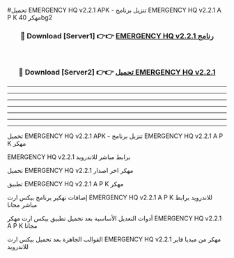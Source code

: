 #تحميل EMERGENCY HQ v2.2.1 APK - تنزيل برنامج EMERGENCY HQ v2.2.1 A P K مهكر 40bg2 



<div align="center">
<h3>🔴 Download [Server1] 👉👉 <a href="https://apkdownload10.web.app/?title=EMERGENCY HQ v2.2.1">EMERGENCY HQ v2.2.1 رنامج</a></h3><br>

<h3>🔴 Download [Server2] 👉👉 <a href="https://apkdownload10.web.app/?title=EMERGENCY HQ v2.2.1">تحميل EMERGENCY HQ v2.2.1 </a></h3>
</div>


----------------------------------------------------------

----------------------------------------------------------

----------------------------------------------------------

----------------------------------------------------------

----------------------------------------------------------

----------------------------------------------------------

----------------------------------------------------------

تحميل EMERGENCY HQ v2.2.1 APK - تنزيل برنامج EMERGENCY HQ v2.2.1 A P K مهكر

EMERGENCY HQ v2.2.1 برابط مباشر للاندرويد

تحميل EMERGENCY HQ v2.2.1 مهكر اخر اصدار

تطبيق EMERGENCY HQ v2.2.1 A P K مهكر

إضافات تهكير برنامج بيكس ارت EMERGENCY HQ v2.2.1 A P K للاندرويد برابط مباشر مجانا

أدوات التعديل الأساسية بعد تحميل تطبيق بيكس ارت مهكر EMERGENCY HQ v2.2.1 A P K مجانا

القوالب الجاهزة بعد تحميل بيكس ارت EMERGENCY HQ v2.2.1 مهكر من ميديا فاير للاندرويد


